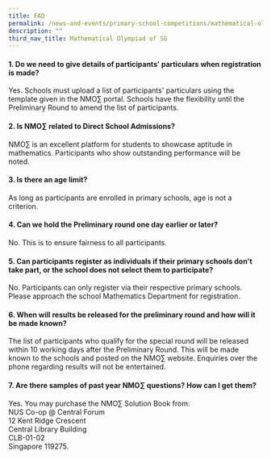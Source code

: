 ```yaml
---
title: FAQ
permalink: /news-and-events/primary-school-competitions/mathematical-olympiad-of-sg/faq/
description: ""
third_nav_title: Mathematical Olympiad of SG
---
```

#### **1. Do we need to give details of participants' particulars when registration is made?**
Yes. Schools must upload a list of participants' particulars using the template given in the NMO∑ portal. Schools have the flexibility until the Preliminary Round to amend the list of participants.

#### **2. Is NMO∑ related to Direct School Admissions?**
NMO∑ is an excellent platform for students to showcase aptitude in mathematics. Participants who show outstanding performance will be noted.

#### **3. Is there an age limit?**
As long as participants are enrolled in primary schools, age is not a criterion.

#### **4. Can we hold the Preliminary round one day earlier or later?**
No. This is to ensure fairness to all participants.

#### **5. Can participants register as individuals if their primary schools don't take part, or the school does not select them to participate?**
No. Participants can only register via their respective primary schools. Please approach the school Mathematics Department for registration.

#### **6. When will results be released for the preliminary round and how will it be made known?**
The list of participants who qualify for the special round will be released within 10 working days after the Preliminary Round. This will be made known to the schools and posted on the NMO∑ website. Enquiries over the phone regarding results will not be entertained.

#### **7. Are there samples of past year NMO∑ questions? How can I get them?**
Yes. You may purchase the NMO∑ Solution Book from: <br>
NUS Co-op @ Central Forum<br>
12 Kent Ridge Crescent<br>
Central Library Building<br>
CLB-01-02<br>
Singapore 119275.
